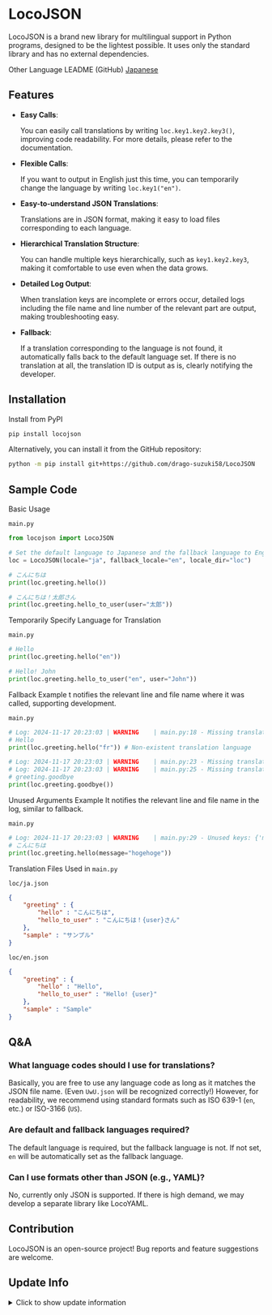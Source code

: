 # LocoJSON

LocoJSON is a brand new library for multilingual support in Python programs, designed to be the lightest possible. It uses only the standard library and has no external dependencies.

Other Language LEADME (GitHub)
[Japanese](https://github.com/drago-suzuki58/LocoJSON/blob/main/README.ja.md)

## Features

- **Easy Calls**:

  You can easily call translations by writing `loc.key1.key2.key3()`, improving code readability. For more details, please refer to the documentation.

- **Flexible Calls**:

  If you want to output in English just this time, you can temporarily change the language by writing `loc.key1("en")`.

- **Easy-to-understand JSON Translations**:

  Translations are in JSON format, making it easy to load files corresponding to each language.

- **Hierarchical Translation Structure**:

  You can handle multiple keys hierarchically, such as `key1.key2.key3`, making it comfortable to use even when the data grows.

- **Detailed Log Output**:

  When translation keys are incomplete or errors occur, detailed logs including the file name and line number of the relevant part are output, making troubleshooting easy.

- **Fallback**:

  If a translation corresponding to the language is not found, it automatically falls back to the default language set. If there is no translation at all, the translation ID is output as is, clearly notifying the developer.

## Installation

Install from PyPI

```sh
pip install locojson
```

Alternatively, you can install it from the GitHub repository:

```sh
python -m pip install git+https://github.com/drago-suzuki58/LocoJSON
```

## Sample Code

Basic Usage

`main.py`
```python
from locojson import LocoJSON

# Set the default language to Japanese and the fallback language to English
loc = LocoJSON(locale="ja", fallback_locale="en", locale_dir="loc")

# こんにちは
print(loc.greeting.hello())

# こんにちは！太郎さん
print(loc.greeting.hello_to_user(user="太郎"))
```

Temporarily Specify Language for Translation

`main.py`
```python
# Hello
print(loc.greeting.hello("en"))

# Hello! John
print(loc.greeting.hello_to_user("en", user="John"))
```

Fallback Example
t notifies the relevant line and file name where it was called, supporting development.

`main.py`
```python
# Log: 2024-11-17 20:23:03 | WARNING    | main.py:18 - Missing translation: greeting.hello in: fr, return key name
# Hello
print(loc.greeting.hello("fr")) # Non-existent translation language

# Log: 2024-11-17 20:23:03 | WARNING    | main.py:23 - Missing translation: greeting.goodbye in: ja, falling back to en
# Log: 2024-11-17 20:23:03 | WARNING    | main.py:25 - Missing translation: greeting.goodbye in: en, return key name
# greeting.goodbye
print(loc.greeting.goodbye())
```

Unused Arguments Example
It notifies the relevant line and file name in the log, similar to fallback.

`main.py`
```python
# Log: 2024-11-17 20:23:03 | WARNING    | main.py:29 - Unused keys: {'message': 'hogehoge'}
# こんにちは
print(loc.greeting.hello(message="hogehoge"))
```

Translation Files Used in `main.py`

`loc/ja.json`
```json
{
    "greeting" : {
        "hello" : "こんにちは",
        "hello_to_user" : "こんにちは！{user}さん"
    },
    "sample" : "サンプル"
}
```

`loc/en.json`
```json
{
    "greeting" : {
        "hello" : "Hello",
        "hello_to_user" : "Hello! {user}"
    },
    "sample" : "Sample"
}
```

## Q&A

### What language codes should I use for translations?

Basically, you are free to use any language code as long as it matches the JSON file name. (Even `UwU.json` will be recognized correctly!) However, for readability, we recommend using standard formats such as ISO 639-1 (`en`, etc.) or ISO-3166 (`US`).

### Are default and fallback languages required?

The default language is required, but the fallback language is not. If not set, `en` will be automatically set as the fallback language.

### Can I use formats other than JSON (e.g., YAML)?

No, currently only JSON is supported. If there is high demand, we may develop a separate library like LocoYAML.

## Contribution

LocoJSON is an open-source project! Bug reports and feature suggestions are welcome.

## Update Info

<details>
<summary>Click to show update information</summary>

### v0.1.0

- Initial release

</details>
